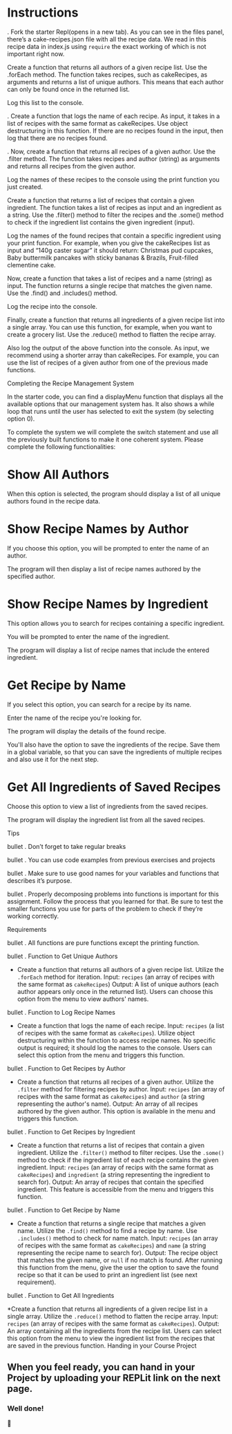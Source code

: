 # Instructions


. Fork the starter Repl(opens in a new tab). As you can see in the files panel, there’s a cake-recipes.json file with all the recipe data. We read in this recipe data in index.js using `require` the exact working of which is not important right now.


Create a function that returns all authors of a given recipe list. Use the .forEach method. The function takes recipes, such as cakeRecipes, as arguments and returns a list of unique authors. This means that each author can only be found once in the returned list. 


Log this list to the console.


. Create a function that logs the name of each recipe. As input, it takes in a list of recipes with the same format as cakeRecipes. Use object destructuring in this function. If there are no recipes found in the input, then log that there are no recipes found.


. Now, create a function that returns all recipes of a given author. Use the .filter method. The function takes recipes and author (string) as arguments and returns all recipes from the given author. 


Log the names of these recipes to the console using the print function you just created.


Create a function that returns a list of recipes that contain a given ingredient. The function takes a list of recipes as input and an ingredient as a string. Use the .filter() method to filter the recipes and the .some() method to check if the ingredient list contains the given ingredient (input). 


Log the names of the found recipes that contain a specific ingredient using your print function. For example, when you give the cakeRecipes list as input and “140g caster sugar” it should return: Christmas pud cupcakes, Baby buttermilk pancakes with sticky bananas & Brazils, Fruit-filled clementine cake.


Now, create a function that takes a list of recipes and a name (string) as input. The function returns a single recipe that matches the given name. Use the .find() and .includes() method. 


Log the recipe into the console.


Finally, create a function that returns all ingredients of a given recipe list into a single array. You can use this function, for example, when you want to create a grocery list. Use the .reduce() method to flatten the recipe array. 


Also log the output of the above function into the console. As input, we recommend using a shorter array than cakeRecipes. For example, you can use the list of recipes of a given author from one of the previous made functions.

Completing the Recipe Management System

In the starter code, you can find a displayMenu function that displays all the available options that our management system has. It also shows a while loop that runs until the user has selected to exit the system (by selecting option 0).

To complete the system we will complete the switch statement and use all the previously built functions to make it one coherent system. Please complete the following functionalities:




# Show All Authors

When this option is selected, the program should display a list of all unique authors found in the recipe data.




# Show Recipe Names by Author

If you choose this option, you will be prompted to enter the name of an author.

The program will then display a list of recipe names authored by the specified author.





# Show Recipe Names by Ingredient

This option allows you to search for recipes containing a specific ingredient.

You will be prompted to enter the name of the ingredient.

The program will display a list of recipe names that include the entered ingredient.






# Get Recipe by Name

If you select this option, you can search for a recipe by its name.

Enter the name of the recipe you're looking for.

The program will display the details of the found recipe.

You'll also have the option to save the ingredients of the recipe. Save them in a global variable, so that you can save the ingredients of multiple recipes and also use it for the next step. 




# Get All Ingredients of Saved Recipes

Choose this option to view a list of ingredients from the saved recipes.

The program will display the ingredient list from all the saved recipes.

Tips


bullet 
. Don’t forget to take regular breaks


bullet
. You can use code examples from previous exercises and projects


bullet
. Make sure to use good names for your variables and functions that describes it’s purpose.


bullet
. Properly decomposing problems into functions is important for this assignment. Follow the process that you learned for that. Be sure to test the smaller functions you use for parts of the problem to check if they’re working correctly.

Requirements


bullet
. All functions are pure functions except the printing function.


bullet
. Function to Get Unique Authors

* Create a function that returns all authors of a given recipe list.
Utilize the `.forEach` method for iteration.
Input: `recipes` (an array of recipes with the same format as `cakeRecipes`)
Output: A list of unique authors (each author appears only once in the returned list).
Users can choose this option from the menu to view authors' names.

bullet
. Function to Log Recipe Names

* Create a function that logs the name of each recipe.
Input: `recipes` (a list of recipes with the same format as `cakeRecipes`).
Utilize object destructuring within the function to access recipe names.
No specific output is required; it should log the names to the console.
Users can select this option from the menu and triggers this function.

bullet
. Function to Get Recipes by Author

* Create a function that returns all recipes of a given author.
Utilize the `.filter` method for filtering recipes by author.
Input: `recipes` (an array of recipes with the same format as `cakeRecipes`) and `author` (a string representing the author's name).
Output: An array of all recipes authored by the given author.
This option is available in the menu and triggers this function.

bullet
. Function to Get Recipes by Ingredient

* Create a function that returns a list of recipes that contain a given ingredient.
Utilize the `.filter()` method to filter recipes.
Use the `.some()` method to check if the ingredient list of each recipe contains the given ingredient.
Input: `recipes` (an array of recips with the same format as `cakeRecipes`) and `ingredient` (a string representing the ingredient to search for).
Output: An array of recipes that contain the specified ingredient.
This feature is accessible from the menu and triggers this function.

bullet
. Function to Get Recipe by Name

* Create a function that returns a single recipe that matches a given name.
Utilize the `.find()` method to find a recipe by name.
Use `.includes()` method to check for name match.
Input: `recipes` (an array of recipes with the same format as `cakeRecipes`) and `name` (a string representing the recipe name to search for).
Output: The recipe object that matches the given name, or `null` if no match is found.
After running this function from the menu, give the user the option to save the found recipe so that it can be used to print an ingredient list (see next requirement).

bullet
. Function to Get All Ingredients

*Create a function that returns all ingredients of a given recipe list in a single array.
Utilize the `.reduce()` method to flatten the recipe array.
Input: `recipes` (an array of recipes with the same format as `cakeRecipes`).
Output: An array containing all the ingredients from the recipe list.
Users can select this option from the menu to view the ingredient list from the recipes that are saved in the previous function.
Handing in your Course Project

## When you feel ready, you can hand in your Project by uploading your REPLit link on the next page. 

### Well done!

🎉 

